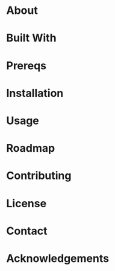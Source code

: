 # About

# Built With

# Prereqs

# Installation

# Usage

# Roadmap

# Contributing

# License

# Contact

# Acknowledgements
